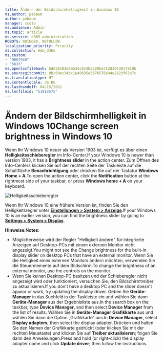 ```yaml
---
title: Ändern der Bildschirmhelligkeit in Windows 10
ms.author: pebaum
author: pebaum
manager: scotv
ms.audience: Admin
ms.topic: article
ms.service: o365-administration
ROBOTS: NOINDEX, NOFOLLOW
localization_priority: Priority
ms.collection: Adm_O365
ms.custom:
- "9002940"
- "5633"
ms.openlocfilehash: 6d858183e8a539c024b2228be71283043017819b
ms.sourcegitcommit: 8bc60ec34bc1e40685e3976576e04a2623f63a7c
ms.translationtype: HT
ms.contentlocale: de-DE
ms.lasthandoff: 04/15/2021
ms.locfileid: "51818575"
---
```

# <a name="change-screen-brightness-in-windows-10"></a><span data-ttu-id="ab1ff-102">Ändern der Bildschirmhelligkeit in Windows 10</span><span class="sxs-lookup"><span data-stu-id="ab1ff-102">Change screen brightness in Windows 10</span></span>

<span data-ttu-id="ab1ff-103">Wenn Ihr Windows 10 neuer als Version 1903 ist, verfügt es über einen **Helligkeitsschieberegler** im Info-Center.</span><span class="sxs-lookup"><span data-stu-id="ab1ff-103">If your Windows 10 is newer than version 1903, it has a **Brightness slider** in the action center.</span></span> <span data-ttu-id="ab1ff-104">Zum Öffnen des Info-Centers klicken Sie auf der rechten Seite der Taskleiste auf die Schaltfläche **Benachrichtigung** oder drücken Sie auf der Tastatur **Windows Home + A**.</span><span class="sxs-lookup"><span data-stu-id="ab1ff-104">To open the action center, click the **Notification** button at the rightmost side of your taskbar, or press **Windows home + A** on your keyboard.</span></span>

![Helligkeitsschieberegler](media/brightness-slider.png)

<span data-ttu-id="ab1ff-106">Wenn Ihr Windows 10 eine frühere Version ist, finden Sie den Helligkeitsregler unter **[Einstellungen > System > Anzeige](ms-settings:display?activationSource=GetHelp)**.</span><span class="sxs-lookup"><span data-stu-id="ab1ff-106">If your Windows 10 is an earlier version, you can find the brightness slider by going to **[Settings > System > Display](ms-settings:display?activationSource=GetHelp)**.</span></span>

<span data-ttu-id="ab1ff-107">**Hinweise**:</span><span class="sxs-lookup"><span data-stu-id="ab1ff-107">**Notes**:</span></span>

- <span data-ttu-id="ab1ff-108">Möglicherweise wird der Regler "Helligkeit ändern" für integrierte Anzeigen auf Desktop-PCs mit einem externen Monitor nicht angezeigt.</span><span class="sxs-lookup"><span data-stu-id="ab1ff-108">You might not see the Change brightness for the built-in display slider on desktop PCs that have an external monitor.</span></span> <span data-ttu-id="ab1ff-109">Wenn Sie die Helligkeit eines externen Monitors ändern möchten, verwenden Sie die Steuerelemente auf dem Bildschirm.</span><span class="sxs-lookup"><span data-stu-id="ab1ff-109">To change the brightness of an external monitor, use the controls on the monitor.</span></span>
- <span data-ttu-id="ab1ff-110">Wenn Sie keinen Desktop-PC besitzen und der Schieberegler nicht angezeigt wird oder funktioniert, versuchen Sie, den Bildschirmtreiber zu aktualisieren.</span><span class="sxs-lookup"><span data-stu-id="ab1ff-110">If you don't have a desktop PC and the slider doesn't appear or work, try updating the display driver.</span></span> <span data-ttu-id="ab1ff-111">Geben Sie **Geräte-Manager** in das Suchfeld in der Taskleiste ein und wählen Sie dann **Geräte-Manager** aus der Ergebnisliste aus.</span><span class="sxs-lookup"><span data-stu-id="ab1ff-111">In the search box on the taskbar, type **Device Manager**, and then select **Device Manager** from the list of results.</span></span> <span data-ttu-id="ab1ff-112">Wählen Sie in **Geräte-Manager** **Grafikkarte** aus und wählen Sie dann die Option „Grafikkarte“ aus.</span><span class="sxs-lookup"><span data-stu-id="ab1ff-112">In **Device Manager**, select **Display adapters**, then select the display adapter.</span></span> <span data-ttu-id="ab1ff-113">Drücken und halten Sie den Namen der Grafikkarte gedrückt (oder klicken Sie mit der rechten Maustaste) und klicken Sie auf **Treiber aktualisieren**; folgen Sie dann den Anweisungen.</span><span class="sxs-lookup"><span data-stu-id="ab1ff-113">Press and hold (or right-click) the display adapter name and click **Update driver**; then follow the instructions.</span></span>
